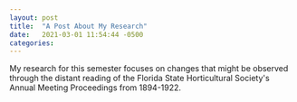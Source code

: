 ```yaml
---
layout: post
title:  "A Post About My Research"
date:   2021-03-01 11:54:44 -0500
categories: 
---
```

My research for this semester focuses on changes that might be observed through the distant reading of the Florida State Horticultural Society's Annual Meeting Proceedings from 1894-1922. 
